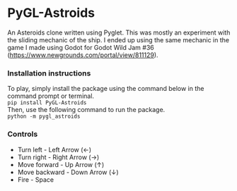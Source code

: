 # PyGL-Astroids
An Asteroids clone written using Pyglet.
This was mostly an experiment with the sliding mechanic of the ship. I ended up using the same mechanic in the game I made using Godot for Godot Wild Jam #36 (https://www.newgrounds.com/portal/view/811129).

### Installation instructions
To play, simply install the package using the command below in the command prompt or terminal.<br>
`pip install PyGL-Astroids`<br>
Then, use the following command to run the package.<br>
`python -m pygl_astroids`

### Controls
* Turn left - Left Arrow (←)
* Turn right - Right Arrow (→)
* Move forward - Up Arrow (↑)
* Move backward - Down Arrow (↓)
* Fire - Space